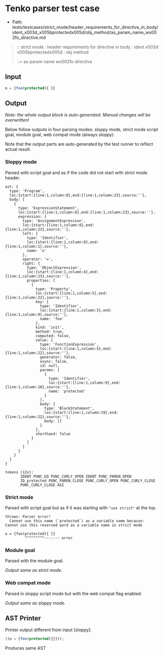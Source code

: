 # Tenko parser test case

- Path: tests/testcases/strict_mode/header_requirements_for_directive_in_body/ident_x003d_x005bprotectedx005d/obj_method/as_param_name_wx002fo_directive.md

> :: strict mode : header requirements for directive in body : ident x003d x005bprotectedx005d : obj method
>
> ::> as param name wx002fo directive

## Input

`````js
o = {foo(protected){ }}
`````

## Output

_Note: the whole output block is auto-generated. Manual changes will be overwritten!_

Below follow outputs in four parsing modes: sloppy mode, strict mode script goal, module goal, web compat mode (always sloppy).

Note that the output parts are auto-generated by the test runner to reflect actual result.

### Sloppy mode

Parsed with script goal and as if the code did not start with strict mode header.

`````
ast: {
  type: 'Program',
  loc:{start:{line:1,column:0},end:{line:1,column:23},source:''},
  body: [
    {
      type: 'ExpressionStatement',
      loc:{start:{line:1,column:0},end:{line:1,column:23},source:''},
      expression: {
        type: 'AssignmentExpression',
        loc:{start:{line:1,column:0},end:{line:1,column:23},source:''},
        left: {
          type: 'Identifier',
          loc:{start:{line:1,column:0},end:{line:1,column:1},source:''},
          name: 'o'
        },
        operator: '=',
        right: {
          type: 'ObjectExpression',
          loc:{start:{line:1,column:4},end:{line:1,column:23},source:''},
          properties: [
            {
              type: 'Property',
              loc:{start:{line:1,column:5},end:{line:1,column:22},source:''},
              key: {
                type: 'Identifier',
                loc:{start:{line:1,column:5},end:{line:1,column:8},source:''},
                name: 'foo'
              },
              kind: 'init',
              method: true,
              computed: false,
              value: {
                type: 'FunctionExpression',
                loc:{start:{line:1,column:5},end:{line:1,column:22},source:''},
                generator: false,
                async: false,
                id: null,
                params: [
                  {
                    type: 'Identifier',
                    loc:{start:{line:1,column:9},end:{line:1,column:18},source:''},
                    name: 'protected'
                  }
                ],
                body: {
                  type: 'BlockStatement',
                  loc:{start:{line:1,column:19},end:{line:1,column:22},source:''},
                  body: []
                }
              },
              shorthand: false
            }
          ]
        }
      }
    }
  ]
}

tokens (12x):
       IDENT PUNC_EQ PUNC_CURLY_OPEN IDENT PUNC_PAREN_OPEN
       ID_protected PUNC_PAREN_CLOSE PUNC_CURLY_OPEN PUNC_CURLY_CLOSE
       PUNC_CURLY_CLOSE ASI
`````

### Strict mode

Parsed with script goal but as if it was starting with `"use strict"` at the top.

`````
throws: Parser error!
  Cannot use this name (`protected`) as a variable name because: Cannot use this reserved word as a variable name in strict mode

o = {foo(protected){ }}
         ^^^^^^^^^------- error
`````


### Module goal

Parsed with the module goal.

_Output same as strict mode._

### Web compat mode

Parsed in sloppy script mode but with the web compat flag enabled.

_Output same as sloppy mode._

## AST Printer

Printer output different from input [sloppy]:

````js
((o = {foo(protected){}}));
````

Produces same AST

